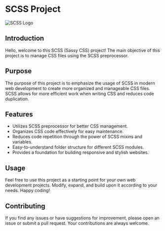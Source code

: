 # SCSS Project
![SCSS Logo](./img/explorer.gif) 

## Introduction

Hello, welcome to this SCSS (Sassy CSS) project! The main objective of this project is to manage CSS files using the SCSS preprocessor.

## Purpose

The purpose of this project is to emphasize the usage of SCSS in modern web development to create more organized and manageable CSS files. SCSS allows for more efficient work when writing CSS and reduces code duplication.

## Features

- Utilizes SCSS preprocessor for better CSS management.
- Organizes CSS code effectively for easy maintenance.
- Reduces code repetition through the power of SCSS mixins and variables.
- Easy-to-understand folder structure for different SCSS modules.
- Provides a foundation for building responsive and stylish websites.

## Usage

Feel free to use this project as a starting point for your own web development projects. Modify, expand, and build upon it according to your needs. Happy coding!

## Contributing

If you find any issues or have suggestions for improvement, please open an issue or submit a pull request. Your contributions are always welcome.



#

